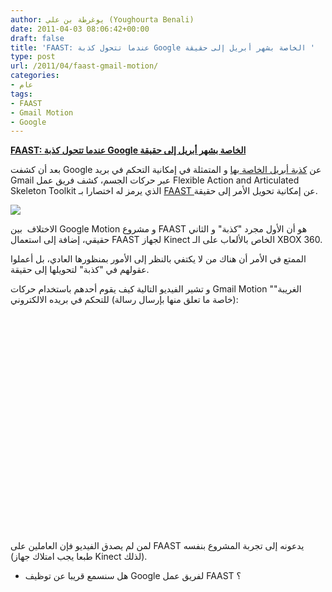 ```yaml
---
author: يوغرطة بن علي (Youghourta Benali)
date: 2011-04-03 08:06:42+00:00
draft: false
title: 'FAAST: عندما تتحول كذبة Google الخاصة بشهر أبريل إلى حقيقة '
type: post
url: /2011/04/faast-gmail-motion/
categories:
- عام
tags:
- FAAST
- Gmail Motion
- Google
---
```


**[FAAST: عندما تتحول كذبة Google الخاصة بشهر أبريل إلى حقيقة](http://www.it-scoop.com/2011/04/faast-gmail-motion/)**


بعد أن كشفت Google عن [كذبة أبريل الخاصة بها](http://www.it-scoop.com/2011/04/google-gmail-motion/) و المتمثلة في إمكانية التحكم في بريد Gmail عبر حركات الجسم، كشف فريق عمل Flexible Action and Articulated Skeleton Toolkit الذي يرمز له اختصارا بـ [FAAST ](http://projects.ict.usc.edu/mxr/faast/) عن إمكانية تحويل الأمر إلى حقيقة.

[![](http://www.it-scoop.com/wp-content/uploads/2011/04/gmail-motion.jpg)
](http://www.it-scoop.com/2011/04/faast-gmail-motion/)

الاختلاف  بين Google Motion و مشروع FAAST هو أن الأول مجرد "كذبة" و الثاني حقيقي، إضافة إلى استعمال FAAST لجهاز Kinect الخاص بالألعاب على الـ XBOX 360.

الممتع في الأمر أن هناك من لا يكتفي بالنظر إلى الأمور بمنظورها العادي، بل أعملوا عقولهم في "كذبة" لتحويلها إلى حقيقة.

و تشير الفيديو التالية كيف يقوم أحدهم باستخدام حركات Gmail Motion "الغريبة" (خاصة ما تعلق منها بإرسال رسالة) للتحكم في بريده الالكتروني:



<!-- more -->


<object width="560" height="349"><embed src="http://www.youtube.com/v/Lfso7_i9Ko8?fs=1&hl=fr_FR&rel=0" allowscriptaccess="always" height="349" width="560" allowfullscreen="true" type="application/x-shockwave-flash"></embed></object>


لمن لم يصدق الفيديو فإن العاملين على FAAST يدعونه إلى تجربة المشروع بنفسه (طبعا يجب امتلاك جهاز Kinect لذلك).

- هل سنسمع قريبا عن توظيف Google لفريق عمل FAAST ؟






